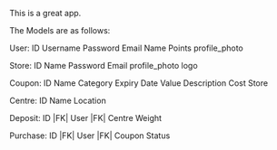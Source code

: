 This is a great app.

The Models are as follows:

User:
    ID
    Username
    Password
    Email
    Name
    Points
    profile_photo

Store:
    ID
    Name
    Password
    Email
    profile_photo
    logo 

Coupon:
    ID
    Name
    Category
    Expiry Date
    Value
    Description
    Cost
    Store

Centre:
    ID
    Name
    Location

Deposit:
    ID
    |FK| User
    |FK| Centre
    Weight

Purchase:
    ID
    |FK| User
    |FK| Coupon
    Status
